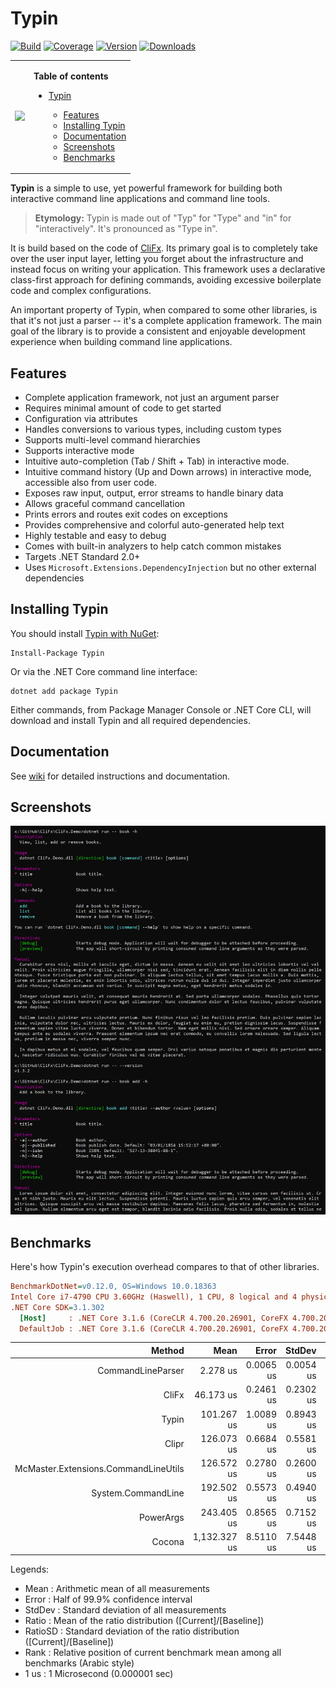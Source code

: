 # Typin

<p align="center">

[![Build](https://github.com/adambajguz/Typin/workflows/CI/badge.svg?branch=master)](https://github.com/adambajguz/Typin/actions)
[![Coverage](https://codecov.io/gh/adambajguz/Typin/branch/master/graph/badge.svg?v=3)](https://codecov.io/gh/adambajguz/Typin)
[![Version](https://img.shields.io/nuget/v/Typin.svg)](https://nuget.org/packages/Typin)
[![Downloads](https://img.shields.io/nuget/dt/Typin.svg)](https://nuget.org/packages/Typin)

</p>

<table>
 <tr>
    <td>
      <p align="center">
        <img src="https://raw.githubusercontent.com/adambajguz/Typin/master/.img/typin-logo-256px.png" width="75%">
      </p>
    </td>
    <td>

<b>Table of contents</b>

- [Typin](#typin)
  - [Features](#features)
  - [Installing Typin](#installing-typin)
  - [Documentation](#documentation)
  - [Screenshots](#screenshots)
  - [Benchmarks](#benchmarks)
  
  </td>
 </tr>
</table>



**Typin** is a simple to use, yet powerful framework for building both interactive command line applications and command line tools. 

> **Etymology:** Typin is made out of "Typ" for "Type" and "in" for "interactively". It's pronounced as "Type in".

It is build based on the code of [CliFx](https://github.com/Tyrrrz/CliFx). Its primary goal is to completely take over the user input layer, letting you forget about the infrastructure and instead focus on writing your application.
This framework uses a declarative class-first approach for defining commands, avoiding excessive boilerplate code and complex configurations.

An important property of Typin, when compared to some other libraries, is that it's not just a parser -- it's a complete application framework.
The main goal of the library is to provide a consistent and enjoyable development experience when building command line applications.

## Features

- Complete application framework, not just an argument parser
- Requires minimal amount of code to get started
- Configuration via attributes
- Handles conversions to various types, including custom types
- Supports multi-level command hierarchies
- Supports interactive mode
- Intuitive auto-completion (Tab / Shift + Tab) in interactive mode.
- Intuitive command history (Up and Down arrows) in interactive mode, accessible also from user code.
- Exposes raw input, output, error streams to handle binary data
- Allows graceful command cancellation
- Prints errors and routes exit codes on exceptions
- Provides comprehensive and colorful auto-generated help text
- Highly testable and easy to debug
- Comes with built-in analyzers to help catch common mistakes
- Targets .NET Standard 2.0+
- Uses `Microsoft.Extensions.DependencyInjection` but no other external dependencies

## Installing Typin

You should install [Typin with NuGet](https://www.nuget.org/packages/Typin):

    Install-Package Typin
    
Or via the .NET Core command line interface:

    dotnet add package Typin

Either commands, from Package Manager Console or .NET Core CLI, will download and install Typin and all required dependencies.

## Documentation

See [wiki](https://github.com/adambajguz/Typin/wiki) for detailed instructions and documentation.

## Screenshots

![help screen](.screenshots/help.png)

## Benchmarks

Here's how Typin's execution overhead compares to that of other libraries.

```ini
BenchmarkDotNet=v0.12.0, OS=Windows 10.0.18363
Intel Core i7-4790 CPU 3.60GHz (Haswell), 1 CPU, 8 logical and 4 physical cores
.NET Core SDK=3.1.302
  [Host]     : .NET Core 3.1.6 (CoreCLR 4.700.20.26901, CoreFX 4.700.20.31603), X64 RyuJIT
  DefaultJob : .NET Core 3.1.6 (CoreCLR 4.700.20.26901, CoreFX 4.700.20.31603), X64 RyuJIT
```

|                               Method |         Mean |     Error |    StdDev | Ratio | RatioSD | Rank |
|-------------------------------------:|-------------:|----------:|----------:|------:|--------:|-----:|
|                    CommandLineParser |     2.278 us | 0.0065 us | 0.0054 us |  0.02 |    0.00 |    1 |
|                                CliFx |    46.173 us | 0.2461 us | 0.2302 us |  0.46 |    0.01 |    2 |
|                                Typin |   101.267 us | 1.0089 us | 0.8943 us |  1.00 |    0.00 |    3 |
|                                Clipr |   126.073 us | 0.6684 us | 0.5581 us |  1.25 |    0.01 |    4 |
| McMaster.Extensions.CommandLineUtils |   126.572 us | 0.2780 us | 0.2600 us |  1.25 |    0.01 |    4 |
|                   System.CommandLine |   192.502 us | 0.5573 us | 0.4940 us |  1.90 |    0.02 |    5 |
|                            PowerArgs |   243.405 us | 0.8565 us | 0.7152 us |  2.40 |    0.02 |    6 |
|                               Cocona | 1,132.327 us | 8.5110 us | 7.5448 us | 11.18 |    0.10 |    7 |

Legends:
  * Mean    : Arithmetic mean of all measurements
  * Error   : Half of 99.9% confidence interval
  * StdDev  : Standard deviation of all measurements
  * Ratio   : Mean of the ratio distribution ([Current]/[Baseline])
  * RatioSD : Standard deviation of the ratio distribution ([Current]/[Baseline])
  * Rank    : Relative position of current benchmark mean among all benchmarks (Arabic style)
  * 1 us    : 1 Microsecond (0.000001 sec)
